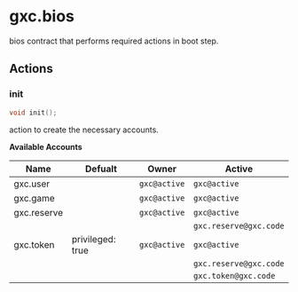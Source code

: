 # gxc.bios

bios contract that performs required actions in boot step.

## Actions

### init

```c++
void init();
```

action to create the necessary accounts.

**Available Accounts**

|Name|Defualt|Owner|Active|
|----|-------|-----|------|
|gxc.user||`gxc@active`|`gxc@active`|
|gxc.game||`gxc@active`|`gxc@active`|
|gxc.reserve||`gxc@active`|`gxc@active`|
||||`gxc.reserve@gxc.code`|
|gxc.token|privileged: true|`gxc@active`|`gxc@active`|
||||`gxc.reserve@gxc.code`|
||||`gxc.token@gxc.code`|
